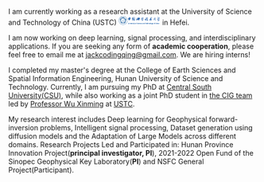 I am currently working as a research assistant at the University of Science and Technology of China (USTC) <img src='./images/logo.png' style='width: 6em;'> in Hefei.

<!-- I work at TikTok <img src='./images/tiktok.png' style='width: 6em;'> as a research scientist now in Singapore. -->
I am now working on deep learning, signal processing, and interdisciplinary applications. If you are seeking any form of **academic cooperation**, please feel free to email me at [jackcodingqing@gmail.com](mailto:jackcodingqing@gmail.com). We are hiring interns!

<!-- I graduated from [Chu Kochen Honors College](http://ckc.zju.edu.cn/ckcen/main.htm), Zhejiang University (浙江大学竺可桢学院) with a bachelor's degree and from the Department of Computer Science and Technology, Zhejiang University (浙江大学计算机科学与技术学院) with a master's degree, advised by [Zhou Zhao (赵洲)](https://person.zju.edu.cn/zhaozhou). I also collaborate with [Xu Tan (谭旭)](https://www.microsoft.com/en-us/research/people/xuta/), [Tao Qin (秦涛)](https://www.microsoft.com/en-us/research/people/taoqin/) and [Tie-yan Liu (刘铁岩)](https://www.microsoft.com/en-us/research/people/tyliu/) from [Microsoft Research Asia](https://www.microsoft.com/en-us/research/group/machine-learning-research-group/) <img src='./images/microsoft_logo.svg' style="width: 4em;"> closely. -->

I completed my master's degree at the College of Earth Sciences and Spatial Information Engineering, Hunan University of Science and Technology. Currently, I am pursuing my PhD at [Central South University(CSU)](https://www.csu.edu.cn/), while also working as a joint PhD student in [the CIG team](https://cig.ustc.edu.cn/people/list.htm) led by [Professor Wu Xinming](https://faculty.ustc.edu.cn/xinming/zh_CN/index.htm) at [USTC](https://www.ustc.edu.cn/).

My research interest includes Deep learning for Geophysical forward-inversion problems, Intelligent signal processing, Dataset generation using diffusion models and the Adaptation of Large Models across different domains. Research Projects Led and Participated in: Hunan Province Innovation Project(**principal investigator, PI**), 2021-2022 Open Fund of the Sinopec Geophysical Key Laboratory(**PI**) and NSFC General Project(Participant).